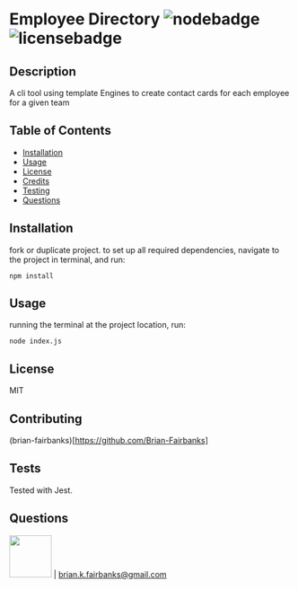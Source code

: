 
# Employee Directory ![nodebadge](https://img.shields.io/static/v1?label=node&message=enabled&color=success)![licensebadge](https://img.shields.io/static/v1?label=license&message=MIT&color=success)
## Description
A cli tool using template Engines to create contact cards for each employee for a given team
## Table of Contents
* [Installation](#installation)
* [Usage](#usage)
* [License](#license)
* [Credits](#contributing)
* [Testing](#tests)
* [Questions](#questions)

## Installation
fork or duplicate project.
to set up all required dependencies, navigate to the project in terminal, and run:
```
npm install
```
    
## Usage
running the terminal at the project location, run:
```
node index.js
```

## License
MIT
## Contributing
(brian-fairbanks)[https://github.com/Brian-Fairbanks]

## Tests
Tested with Jest.

## Questions
<img src="https://avatars0.githubusercontent.com/u/59707181?v=4" height="75" width="75"> | brian.k.fairbanks@gmail.com

